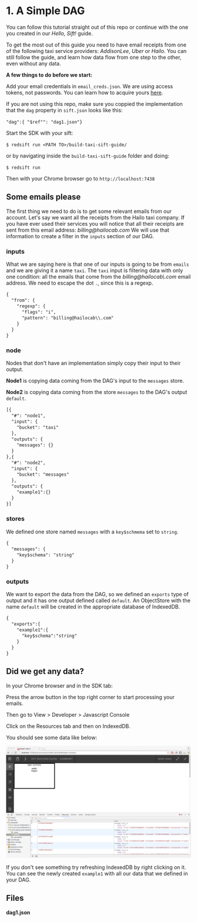 # 1. A Simple DAG

You can follow this tutorial straight out of this repo or continue with the one you created in our _Hello, Sift!_ guide. 

>
To get the most out of this guide you need to have email receipts from one of the following taxi service providers: _AddisonLee_, _Uber_ or _Hailo_. You can still follow the guide, and learn how data flow from one step to the other, even without any data.

**A few things to do before we start:**

Add your email credentials in `email_creds.json`. We are using access tokens, not passwords. You can learn how to acquire yours [here](https://docs.redsift.io/docs#1-configure-your-email-credentials).

If you are not using this repo, make sure you coppied the implementation that the `dag` property in `sift.json` looks like this:

`"dag":{ "$ref"": "dag1.json"}`

Start the SDK with your sift:

`$ redsift run <PATH TO>/build-taxi-sift-guide/`

or by navigating inside the `build-taxi-sift-guide` folder and doing:

`$ redsift run `

Then with your Chrome browser go to `http://localhost:7438`



## Some emails please


The first thing we need to do is to get some relevant emails from our account. Let's say we want all the receipts from the Hailo taxi company. 
If you have ever used their services you will notice that all their receipts are sent from this email address: _billing@hailocab.com_ We will use that information to create a filter in the `inputs` section of our DAG.

### inputs

What we are saying here is that one of our inputs is going to be from `emails` and we are giving it a name `taxi`. The `taxi` input is filtering data with only one condition: all the emails that come from the _billing@hailocab\\.com_ email address. We need to escape the dot `.`, since this is a regexp.

```
{
  "from": {
    "regexp": {
      "flags": "i",
      "pattern": "billing@hailocab\\.com"
    }
  }
}
```

### node

Nodes that don't have an implementation simply copy their input to their output. 

**Node1** is copying data coming from the DAG's input to the `messages` store.

**Node2** is copying data coming from the store `messages` to the DAG's output `default`.

```
[{
  "#": "node1",
  "input": {
    "bucket": "taxi"
  },
  "outputs": {
    "messages": {}
  }
},{
  "#": "node2",
  "input": {
    "bucket": "messages"
  },
  "outputs": {
    "example1":{}
  }
}]
```

### stores

We defined one store named `messages` with a `key$schmema` set to `string`.

```
{
  "messages": {
    "key$schema": "string"
  }
}
```

### outputs

We want to export the data from the DAG, so we defined an `exports` type of output and it has one output defined called `default`. An ObjectStore with the name `default` will be created in the appropriate database of IndexedDB.

```
{
  "exports":{
    "example1":{
      "key$schema":"string"
    }
  }
}
```
## Did we get any data?

In your Chrome browser and in the SDK tab:

Press the arrow button in the top right corner to start processing your emails.

Then go to View > Developer > Javascript Console

Click on the Resources tab and then on IndexedDB.

You should see some data like below:

<img src='./screenshots/step1SomeData.jpg'>

If you don't see something try refreshing IndexedDB by right clicking on it.
You can see the newly created `example1` with all our data that we defined in your DAG.

## Files

**dag1.json**


